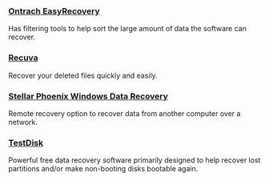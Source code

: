 ### [Ontrach EasyRecovery](http://www.krollontrack.com/data-recovery/recovery-software/)

Has filtering tools to help sort the large amount of data the software can recover.

### [Recuva](https://www.piriform.com/recuva)

Recover your deleted files quickly and easily.

### [Stellar Phoenix Windows Data Recovery](http://www.stellarinfo.com/windows-data-recovery.php)

Remote recovery option to recover data from another computer over a network.

### [TestDisk](http://www.cgsecurity.org/wiki/TestDisk)

Powerful free data recovery software primarily designed to help recover lost partitions and/or make non-booting disks bootable again.

